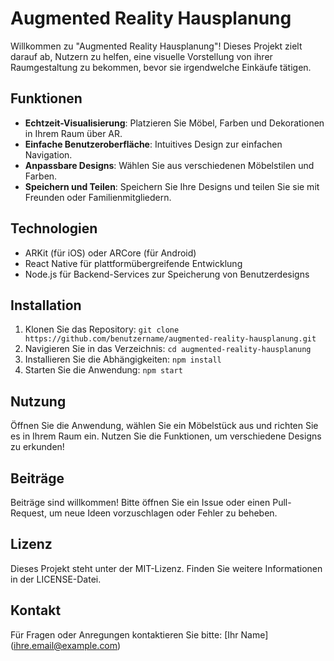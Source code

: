 # Augmented Reality Hausplanung

Willkommen zu "Augmented Reality Hausplanung"! Dieses Projekt zielt darauf ab, Nutzern zu helfen, eine visuelle Vorstellung von ihrer Raumgestaltung zu bekommen, bevor sie irgendwelche Einkäufe tätigen.

## Funktionen
- **Echtzeit-Visualisierung**: Platzieren Sie Möbel, Farben und Dekorationen in Ihrem Raum über AR.
- **Einfache Benutzeroberfläche**: Intuitives Design zur einfachen Navigation.
- **Anpassbare Designs**: Wählen Sie aus verschiedenen Möbelstilen und Farben.
- **Speichern und Teilen**: Speichern Sie Ihre Designs und teilen Sie sie mit Freunden oder Familienmitgliedern.

## Technologien
- ARKit (für iOS) oder ARCore (für Android)
- React Native für plattformübergreifende Entwicklung
- Node.js für Backend-Services zur Speicherung von Benutzerdesigns

## Installation
1. Klonen Sie das Repository: `git clone https://github.com/benutzername/augmented-reality-hausplanung.git`
2. Navigieren Sie in das Verzeichnis: `cd augmented-reality-hausplanung`
3. Installieren Sie die Abhängigkeiten: `npm install`
4. Starten Sie die Anwendung: `npm start`

## Nutzung
Öffnen Sie die Anwendung, wählen Sie ein Möbelstück aus und richten Sie es in Ihrem Raum ein. Nutzen Sie die Funktionen, um verschiedene Designs zu erkunden!

## Beiträge
Beiträge sind willkommen! Bitte öffnen Sie ein Issue oder einen Pull-Request, um neue Ideen vorzuschlagen oder Fehler zu beheben.

## Lizenz
Dieses Projekt steht unter der MIT-Lizenz. Finden Sie weitere Informationen in der LICENSE-Datei.

## Kontakt
Für Fragen oder Anregungen kontaktieren Sie bitte: [Ihr Name] (ihre.email@example.com)